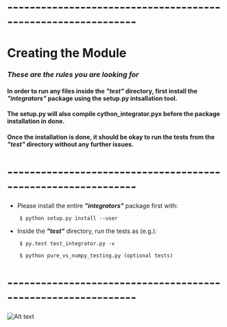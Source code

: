 # -------------------------------------------------------------
# Creating the Module ##

### ___These are the rules you are looking for___
#### In order to run any files inside the ___"test"___ directory, first install the ___"integrators"___ package using the setup.py intsallation tool. 
#### The setup.py will also compile cython_integrator.pyx before the package installation in done. 
#### Once the installation is done, it should be okay to run the tests from the ___"test"___ directory without any further issues.

# -------------------------------------------------------------

* Please install the entire ___"integrators"___  package first with:

```
	$ python setup.py install --user
```	
* Inside the ___"test"___ directory, run the tests as (e.g.):
```	
	$ py.test test_integrator.py -v
```
``` 
	$ python pure_vs_numpy_testing.py (optional tests)
```

# -------------------------------------------------------------


![Alt text](http://octodex.github.com/images/stormtroopocat.jpg "The Stormtroopocat")